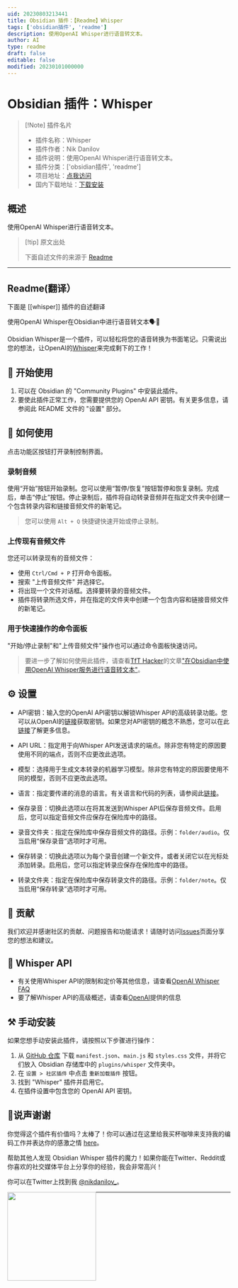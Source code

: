 ```yaml
---
uid: 20230803213441
title: Obsidian 插件：【Readme】Whisper
tags: ['obsidian插件', 'readme']
description: 使用OpenAI Whisper进行语音转文本。
author: AI
type: readme
draft: false
editable: false
modified: 20230101000000
---
```


# Obsidian 插件：Whisper

> [!Note] 插件名片
> - 插件名称：Whisper
> - 插件作者：Nik Danilov
> - 插件说明：使用OpenAI Whisper进行语音转文本。
> - 插件分类：['obsidian插件', 'readme']
> - 项目地址：[点我访问](https://github.com/nikdanilov/whisper-obsidian-plugin)
> - 国内下载地址：[下载安装](https://pkmer.cn/products/plugin/pluginMarket/?whisper)

## 概述

使用OpenAI Whisper进行语音转文本。



> [!tip] 原文出处
> 
>下面自述文件的来源于 [Readme](https://ghproxy.net/https://raw.githubusercontent.com/nikdanilov/whisper-obsidian-plugin/main/README.md)
> 

---

## Readme(翻译）

下面是 [[whisper]] 插件的自述翻译



使用OpenAI Whisper在Obsidian中进行语音转文本🗣️📝

Obsidian Whisper是一个插件，可以轻松将您的语音转换为书面笔记。只需说出您的想法，让OpenAI的[Whisper](https://openai.com/research/whisper)来完成剩下的工作！

## 🚀 开始使用

1. 可以在 Obsidian 的 "Community Plugins" 中安装此插件。
2. 要使此插件正常工作，您需要提供您的 OpenAI API 密钥。有关更多信息，请参阅此 README 文件的 "设置" 部分。

## 🎯 如何使用

点击功能区按钮打开录制控制界面。

### 录制音频

使用“开始”按钮开始录制。您可以使用“暂停/恢复”按钮暂停和恢复录制。完成后，单击“停止”按钮。停止录制后，插件将自动转录音频并在指定文件夹中创建一个包含转录内容和链接音频文件的新笔记。

> 您可以使用 `Alt + Q` 快捷键快速开始或停止录制。

### 上传现有音频文件

您还可以转录现有的音频文件：

-   使用 `Ctrl/Cmd + P` 打开命令面板。
-   搜索 "上传音频文件" 并选择它。
-   将出现一个文件对话框。选择要转录的音频文件。
-   插件将转录所选文件，并在指定的文件夹中创建一个包含内容和链接音频文件的新笔记。

### 用于快速操作的命令面板

"开始/停止录制"和"上传音频文件"操作也可以通过命令面板快速访问。

> 要进一步了解如何使用此插件，请查看[TfT Hacker](https://twitter.com/tfthacker)的文章["在Obsidian中使用OpenAI Whisper服务进行语音转文本"](https://tfthacker.medium.com/speech-to-text-in-obsidian-using-openai-whisper-service-7b2843bf8d64)。

## ⚙️ 设置

- API密钥：输入您的OpenAI API密钥以解锁Whisper API的高级转录功能。您可以从OpenAI的[链接](https://platform.openai.com/overview)获取密钥。如果您对API密钥的概念不熟悉，您可以在此[链接](https://tfthacker.medium.com/how-to-get-your-own-api-key-for-using-openai-chatgpt-in-obsidian-41b7dd71f8d3)了解更多信息。

- API URL：指定用于向Whisper API发送请求的端点。除非您有特定的原因要使用不同的端点，否则不应更改此选项。

- 模型：选择用于生成文本转录的机器学习模型。除非您有特定的原因要使用不同的模型，否则不应更改此选项。

- 语言：指定要传递的消息的语言。有关语言和代码的列表，请参阅此[链接](https://github.com/openai/whisper/blob/main/whisper/tokenizer.py)。

- 保存录音：切换此选项以在将其发送到Whisper API后保存音频文件。启用后，您可以指定音频文件应保存在保险库中的路径。

- 录音文件夹：指定在保险库中保存音频文件的路径。示例：`folder/audio`。仅当启用“保存录音”选项时才可用。

- 保存转录：切换此选项以为每个录音创建一个新文件，或者关闭它以在光标处添加转录。启用后，您可以指定转录应保存在保险库中的路径。

- 转录文件夹：指定在保险库中保存转录文件的路径。示例：`folder/note`。仅当启用“保存转录”选项时才可用。

## 🤝 贡献

我们欢迎并感谢社区的贡献、问题报告和功能请求！请随时访问[Issues](https://github.com/nikdanilov/whisper-obsidian-plugin/issues)页面分享您的想法和建议。

## 💬 Whisper API

-   有关使用Whisper API的限制和定价等其他信息，请查看[OpenAI Whisper FAQ](https://help.openai.com/en/articles/7031512-whisper-api-faq)
-   要了解Whisper API的高级概述，请查看[OpenAI](https://openai.com/research/whisper)提供的信息

## ⚒️ 手动安装

如果您想手动安装此插件，请按照以下步骤进行操作：

1. 从 [GitHub 仓库](https://github.com/nikdanilov/whisper-obsidian-plugin/releases) 下载 `manifest.json`、`main.js` 和 `styles.css` 文件，并将它们放入 Obsidian 存储库中的 `plugins/whisper` 文件夹中。
2. 在 `设置 > 社区插件` 中点击 `重新加载插件` 按钮。
3. 找到 "Whisper" 插件并启用它。
4. 在插件设置中包含您的 OpenAI API 密钥。

## 🤩说声谢谢

你觉得这个插件有价值吗？太棒了！你可以通过在这里给我买杯咖啡来支持我的编码工作并表达你的感激之情 [here](https://ko-fi.com/nikdanilov)。

帮助其他人发现 Obsidian Whisper 插件的魔力！如果你能在Twitter、Reddit或你喜欢的社交媒体平台上分享你的经验，我会非常高兴！

你可以在Twitter上找到我 [@nikdanilov\_](https://twitter.com/nikdanilov_)。

[<img style="float:left" src="https://user-images.githubusercontent.com/14358394/115450238-f39e8100-a21b-11eb-89d0-fa4b82cdbce8.png" width="200">](https://ko-fi.com/nikdanilov)

---



